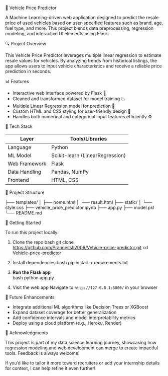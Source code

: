 🚗 Vehicle Price Predictor

A Machine Learning-driven web application designed to predict the resale price of used vehicles based on user-specified features such as brand, age, fuel type, and more. This project blends data preprocessing, regression modeling, and interactive UI elements using Flask.

🔍 Project Overview

This Vehicle Price Predictor leverages multiple linear regression to estimate resale values for vehicles. By analyzing trends from historical listings, the app allows users to input vehicle characteristics and receive a reliable price prediction in seconds.

📊 Features

- Interactive web interface powered by Flask 🧪  
- Cleaned and transformed dataset for model training 📉  
- Multiple Linear Regression model for prediction 🚀  
- Custom HTML and CSS styling for user-friendly design 🎨  
- Handles both numerical and categorical input features efficiently ⚙️

 🧠 Tech Stack

| Layer            | Tools/Libraries               |
|------------------|-------------------------------|
| Language         | Python                        |
| ML Model         | Scikit-learn (LinearRegression)|
| Web Framework    | Flask                         |
| Data Handling    | Pandas, NumPy                 |
| Frontend         | HTML, CSS                     |
 📁 Project Structure


├── templates/
│   ├── home.html
│   └── result.html
├── static/
│   └── style.css
├── vehicle_price_predictor.ipynb
├── app.py
├── model.pkl
└── README.md


🚀 Getting Started

To run this project locally:

1. Clone the repo 
   bash
   git clone https://github.com/Prannessh2006/Vehicle-price-predictor.git
   cd Vehicle-price-predictor
   

2. Install dependencies
   bash
   pip install -r requirements.txt
   

3. **Run the Flask app**  
   bash
   python app.py
   

4. Visit the web app
   Navigate to `http://127.0.0.1:5000/` in your browser

 📌 Future Enhancements

- Integrate additional ML algorithms like Decision Trees or XGBoost  
- Expand dataset coverage for better generalization  
- Add confidence intervals and model interpretability metrics  
- Deploy using a cloud platform (e.g., Heroku, Render)

 🙌 Acknowledgments

This project is part of my data science learning journey, showcasing how regression modeling and web development can merge to create impactful tools. Feedback is always welcome!

If you’d like to tailor it more toward recruiters or add your internship details for context, I can help refine it even further!
